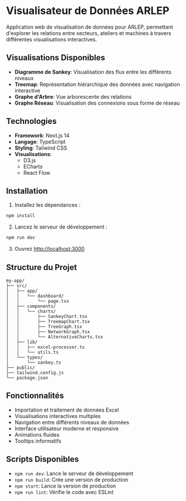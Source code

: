 # Visualisateur de Données ARLEP

Application web de visualisation de données pour ARLEP, permettant d'explorer les relations entre secteurs, ateliers et machines à travers différentes visualisations interactives.

## Visualisations Disponibles

- **Diagramme de Sankey**: Visualisation des flux entre les différents niveaux
- **Treemap**: Représentation hiérarchique des données avec navigation interactive
- **Graphe d'Arbre**: Vue arborescente des relations
- **Graphe Réseau**: Visualisation des connexions sous forme de réseau

## Technologies

- **Framework**: Next.js 14
- **Langage**: TypeScript
- **Styling**: Tailwind CSS
- **Visualisations**: 
  - D3.js
  - ECharts
  - React Flow

## Installation

1. Installez les dépendances :

```bash
npm install
```

2. Lancez le serveur de développement :

```bash
npm run dev
```

3. Ouvrez [http://localhost:3000](http://localhost:3000)

## Structure du Projet

```
my-app/
├── src/
│   ├── app/
│   │   └── dashboard/
│   │       └── page.tsx
│   ├── components/
│   │   └── charts/
│   │       ├── SankeyChart.tsx
│   │       ├── TreemapChart.tsx
│   │       ├── TreeGraph.tsx
│   │       ├── NetworkGraph.tsx
│   │       └── AlternativeCharts.tsx
│   ├── lib/
│   │   ├── excel-processor.ts
│   │   └── utils.ts
│   └── types/
│       └── sankey.ts
├── public/
├── tailwind.config.js
└── package.json
```

## Fonctionnalités

- Importation et traitement de données Excel
- Visualisations interactives multiples
- Navigation entre différents niveaux de données
- Interface utilisateur moderne et responsive
- Animations fluides
- Tooltips informatifs

## Scripts Disponibles

- `npm run dev`: Lance le serveur de développement
- `npm run build`: Crée une version de production
- `npm start`: Lance la version de production
- `npm run lint`: Vérifie le code avec ESLint
